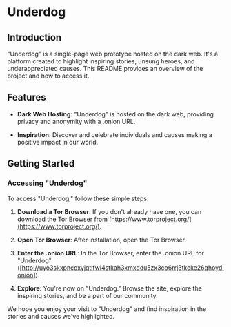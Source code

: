 # Underdog

## Introduction

"Underdog" is a single-page web prototype hosted on the dark web. It's a platform created to highlight inspiring stories, unsung heroes, and underappreciated causes. This README provides an overview of the project and how to access it.

## Features

- **Dark Web Hosting**: "Underdog" is hosted on the dark web, providing privacy and anonymity with a .onion URL.

- **Inspiration**: Discover and celebrate individuals and causes making a positive impact in our world.

## Getting Started

### Accessing "Underdog"

To access "Underdog," follow these simple steps:

1. **Download a Tor Browser**: If you don't already have one, you can download the Tor Browser from [https://www.torproject.org/](https://www.torproject.org/).

2. **Open Tor Browser**: After installation, open the Tor Browser.

3. **Enter the .onion URL**: In the Tor Browser, enter the .onion URL for "Underdog" ([http://uyo3skxpncoxyjqtlfwi4stkah3xmxddu5zx3co6rrj3tkcke26qhoyd.onion]).

4. **Explore**: You're now on "Underdog." Browse the site, explore the inspiring stories, and be a part of our community.


We hope you enjoy your visit to "Underdog" and find inspiration in the stories and causes we've highlighted.
